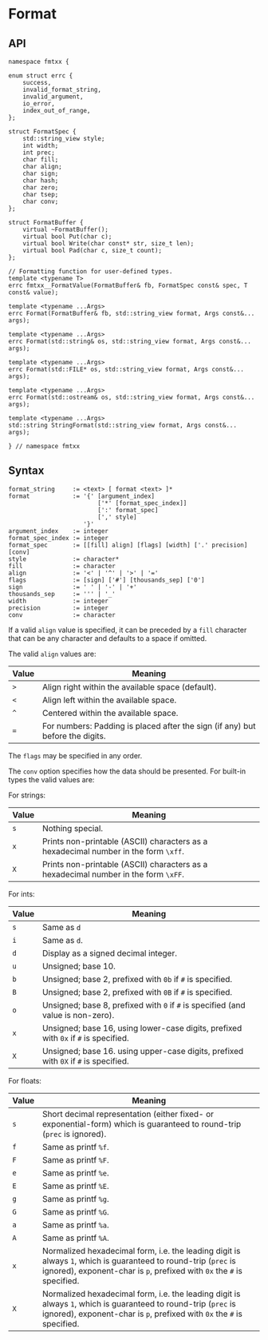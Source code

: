 # Format

## API

    namespace fmtxx {

    enum struct errc {
        success,
        invalid_format_string,
        invalid_argument,
        io_error,
        index_out_of_range,
    };

    struct FormatSpec {
        std::string_view style;
        int width;
        int prec;
        char fill;
        char align;
        char sign;
        char hash;
        char zero;
        char tsep;
        char conv;
    };

    struct FormatBuffer {
        virtual ~FormatBuffer();
        virtual bool Put(char c);
        virtual bool Write(char const* str, size_t len);
        virtual bool Pad(char c, size_t count);
    };

    // Formatting function for user-defined types.
    template <typename T>
    errc fmtxx__FormatValue(FormatBuffer& fb, FormatSpec const& spec, T const& value);

    template <typename ...Args>
    errc Format(FormatBuffer& fb, std::string_view format, Args const&... args);

    template <typename ...Args>
    errc Format(std::string& os, std::string_view format, Args const&... args);

    template <typename ...Args>
    errc Format(std::FILE* os, std::string_view format, Args const&... args);

    template <typename ...Args>
    errc Format(std::ostream& os, std::string_view format, Args const&... args);

    template <typename ...Args>
    std::string StringFormat(std::string_view format, Args const&... args);

    } // namespace fmtxx

## Syntax

    format_string     := <text> [ format <text> ]*
    format            := '{' [argument_index]
                             ['*' [format_spec_index]]
                             [':' format_spec]
                             [',' style]
                         '}'
    argument_index    := integer
    format_spec_index := integer
    format_spec       := [[fill] align] [flags] [width] ['.' precision] [conv]
    style             := character*
    fill              := character
    align             := '<' | '^' | '>' | '='
    flags             := [sign] ['#'] [thousands_sep] ['0']
    sign              := ' ' | '-' | '+'
    thousands_sep     := ''' | '_'
    width             := integer
    precision         := integer
    conv              := character

If a valid `align` value is specified, it can be preceded by a `fill` character
that can be any character and defaults to a space if omitted.

The valid `align` values are:

Value | Meaning
------|---------
`>`	| Align right within the available space (default).
`<`	| Align left within the available space.
`^`	| Centered within the available space.
`=`	| For numbers: Padding is placed after the sign (if any) but before the digits.

The `flags` may be specified in any order.

The `conv` option specifies how the data should be presented. For built-in
types the valid values are:

For strings:

Value | Meaning
------|--------
`s`   | Nothing special.
`x`   | Prints non-printable (ASCII) characters as a hexadecimal number in the form `\xff`.
`X`   | Prints non-printable (ASCII) characters as a hexadecimal number in the form `\xFF`.

For ints:

Value | Meaning
------|--------
`s`   | Same as `d`
`i`	  | Same as `d`.
`d`	  | Display as a signed decimal integer.
`u`   | Unsigned; base 10.
`b`	  | Unsigned; base 2, prefixed with `0b` if `#` is specified.
`B`   | Unsigned; base 2, prefixed with `0B` if `#` is specified.
`o`	  | Unsigned; base 8, prefixed with `0` if `#` is specified (and value is non-zero).
`x`   | Unsigned; base 16, using lower-case digits, prefixed with `0x` if `#` is specified.
`X`   | Unsigned; base 16. using upper-case digits, prefixed with `0X` if `#` is specified.

For floats:

Value | Meaning
------|--------
`s`   | Short decimal representation (either fixed- or exponential-form) which is guaranteed to round-trip (`prec` is ignored).
`f`   | Same as printf `%f`.
`F`   | Same as printf `%F`.
`e`   | Same as printf `%e`.
`E`   | Same as printf `%E`.
`g`   | Same as printf `%g`.
`G`   | Same as printf `%G`.
`a`   | Same as printf `%a`.
`A`   | Same as printf `%A`.
`x`   | Normalized hexadecimal form, i.e. the leading digit is always `1`, which is guaranteed to round-trip (`prec` is ignored), exponent-char is `p`, prefixed with `0x` the `#` is specified.
`X`   | Normalized hexadecimal form, i.e. the leading digit is always `1`, which is guaranteed to round-trip (`prec` is ignored), exponent-char is `p`, prefixed with `0x` the `#` is specified.
